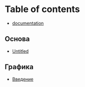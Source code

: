 # Table of contents

* [documentation](README.md)

## Основа

* [Untitled](osnova/untitled.md)

## Графика

* [Введение](grafika/vvedenie.md)

